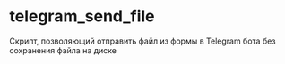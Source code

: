 # telegram_send_file
Скрипт, позволяющий отправить файл из формы в Telegram бота без сохранения файла на диске
